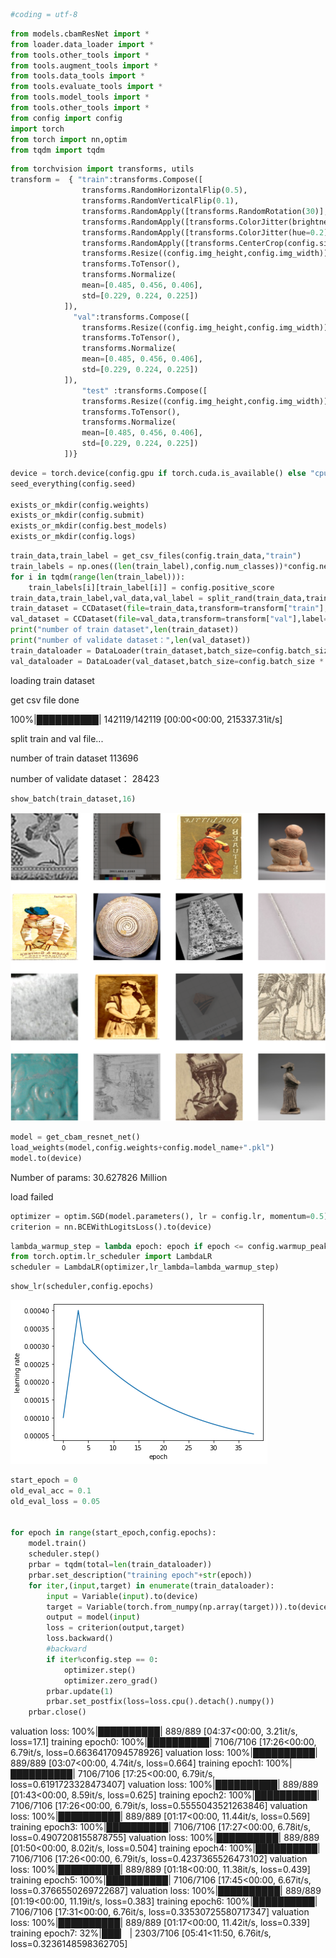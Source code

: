 ```python
#coding = utf-8
```


```python
from models.cbamResNet import *
from loader.data_loader import *
from tools.other_tools import *
from tools.augment_tools import *
from tools.data_tools import *
from tools.evaluate_tools import *
from tools.model_tools import *
from tools.other_tools import *
from config import config
import torch
from torch import nn,optim
from tqdm import tqdm
```


```python
from torchvision import transforms, utils
transform =  { "train":transforms.Compose([
                transforms.RandomHorizontalFlip(0.5),
                transforms.RandomVerticalFlip(0.1),
                transforms.RandomApply([transforms.RandomRotation(30)], p=0.3),
                transforms.RandomApply([transforms.ColorJitter(brightness=0.5,contrast=0.8)], p=0.5),
                transforms.RandomApply([transforms.ColorJitter(hue=0.2)], p=0.1),
                transforms.RandomApply([transforms.CenterCrop(config.size*0.6)], p=0.4),
                transforms.Resize((config.img_height,config.img_width)),
                transforms.ToTensor(),
                transforms.Normalize(
                mean=[0.485, 0.456, 0.406],
                std=[0.229, 0.224, 0.225])
            ]),
              "val":transforms.Compose([
                transforms.Resize((config.img_height,config.img_width)),
                transforms.ToTensor(),
                transforms.Normalize(
                mean=[0.485, 0.456, 0.406],
                std=[0.229, 0.224, 0.225])
            ]),
                "test" :transforms.Compose([
                transforms.Resize((config.img_height,config.img_width)),
                transforms.ToTensor(),
                transforms.Normalize(
                mean=[0.485, 0.456, 0.406],
                std=[0.229, 0.224, 0.225])
            ])}
```


```python
device = torch.device(config.gpu if torch.cuda.is_available() else "cpu")
seed_everything(config.seed)

exists_or_mkdir(config.weights)
exists_or_mkdir(config.submit)
exists_or_mkdir(config.best_models)
exists_or_mkdir(config.logs)
```


```python
train_data,train_label = get_csv_files(config.train_data,"train")
train_labels = np.ones((len(train_label),config.num_classes))*config.negtive_score
for i in tqdm(range(len(train_label))):
    train_labels[i][train_label[i]] = config.positive_score
train_data,train_label,val_data,val_label = split_rand(train_data,train_labels)
train_dataset = CCDataset(file=train_data,transform=transform["train"],label=train_label)
val_dataset = CCDataset(file=val_data,transform=transform["val"],label=val_label)
print("number of train dataset",len(train_dataset))
print("number of validate dataset：",len(val_dataset))
train_dataloader = DataLoader(train_dataset,batch_size=config.batch_size,shuffle=True,num_workers=4)
val_dataloader = DataLoader(val_dataset,batch_size=config.batch_size * 2,shuffle=True,num_workers=4)

```
loading train dataset

get csv file done

100%|██████████| 142119/142119 [00:00<00:00, 215337.31it/s]

split train and val file...

number of train dataset 113696

number of validate dataset： 28423



```python
show_batch(train_dataset,16)
```


![png](output_5_0.png)



```python
model = get_cbam_resnet_net()
load_weights(model,config.weights+config.model_name+".pkl")
model.to(device)
```

Number of params: 30.627826 Million

load failed

```python
optimizer = optim.SGD(model.parameters(), lr = config.lr, momentum=0.5)
criterion = nn.BCEWithLogitsLoss().to(device)
```


```python
lambda_warmup_step = lambda epoch: epoch if epoch <= config.warmup_peak_epoch else config.warmup_peak_epoch*(0.95 ** epoch)
from torch.optim.lr_scheduler import LambdaLR
scheduler = LambdaLR(optimizer,lr_lambda=lambda_warmup_step)

```


```python
show_lr(scheduler,config.epochs)
```

![png](output_9_1.png)



```python
start_epoch = 0
old_eval_acc = 0.1
old_eval_loss = 0.05


for epoch in range(start_epoch,config.epochs):
    model.train()
    scheduler.step()
    prbar = tqdm(total=len(train_dataloader))
    prbar.set_description("training epoch"+str(epoch))
    for iter,(input,target) in enumerate(train_dataloader):
        input = Variable(input).to(device)
        target = Variable(torch.from_numpy(np.array(target))).to(device)
        output = model(input)
        loss = criterion(output,target)
        loss.backward()
        #backward
        if iter%config.step == 0:
            optimizer.step()
            optimizer.zero_grad()
        prbar.update(1)
        prbar.set_postfix(loss=loss.cpu().detach().numpy())
    prbar.close()
```

valuation loss: 100%|██████████| 889/889 [04:37<00:00,  3.21it/s, loss=17.1]
training epoch0: 100%|██████████| 7106/7106 [17:26<00:00,  6.79it/s, loss=0.6636417094578926]
valuation loss: 100%|██████████| 889/889 [03:07<00:00,  4.74it/s, loss=0.664]
training epoch1: 100%|██████████| 7106/7106 [17:25<00:00,  6.79it/s, loss=0.6191723328473407]
valuation loss: 100%|██████████| 889/889 [01:43<00:00,  8.59it/s, loss=0.625]
training epoch2: 100%|██████████| 7106/7106 [17:26<00:00,  6.79it/s, loss=0.5555043521263846]
valuation loss: 100%|██████████| 889/889 [01:17<00:00, 11.44it/s, loss=0.569]
training epoch3: 100%|██████████| 7106/7106 [17:27<00:00,  6.78it/s, loss=0.4907208155878755] 
valuation loss: 100%|██████████| 889/889 [01:50<00:00,  8.02it/s, loss=0.504]
training epoch4: 100%|██████████| 7106/7106 [17:26<00:00,  6.79it/s, loss=0.4237365526473102] 
valuation loss: 100%|██████████| 889/889 [01:18<00:00, 11.38it/s, loss=0.439]
training epoch5: 100%|██████████| 7106/7106 [17:45<00:00,  6.67it/s, loss=0.3766550269722687] 
valuation loss: 100%|██████████| 889/889 [01:19<00:00, 11.19it/s, loss=0.383]
training epoch6: 100%|██████████| 7106/7106 [17:31<00:00,  6.76it/s, loss=0.33530725580717347]
valuation loss: 100%|██████████| 889/889 [01:17<00:00, 11.42it/s, loss=0.339]
training epoch7:  32%|███▏      | 2303/7106 [05:41<11:50,  6.76it/s, loss=0.3236148598362705]
